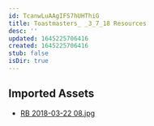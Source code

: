 ```yaml
---
id: TcanwLuAAgIFS7hUHThiG
title: Toastmasters_ _3_7_18 Resources
desc: ''
updated: 1645225706416
created: 1645225706416
stub: false
isDir: true
---
```

## Imported Assets
- [RB 2018-03-22 08.jpg](/assets/rb-2018-03-22-08.jpg)
